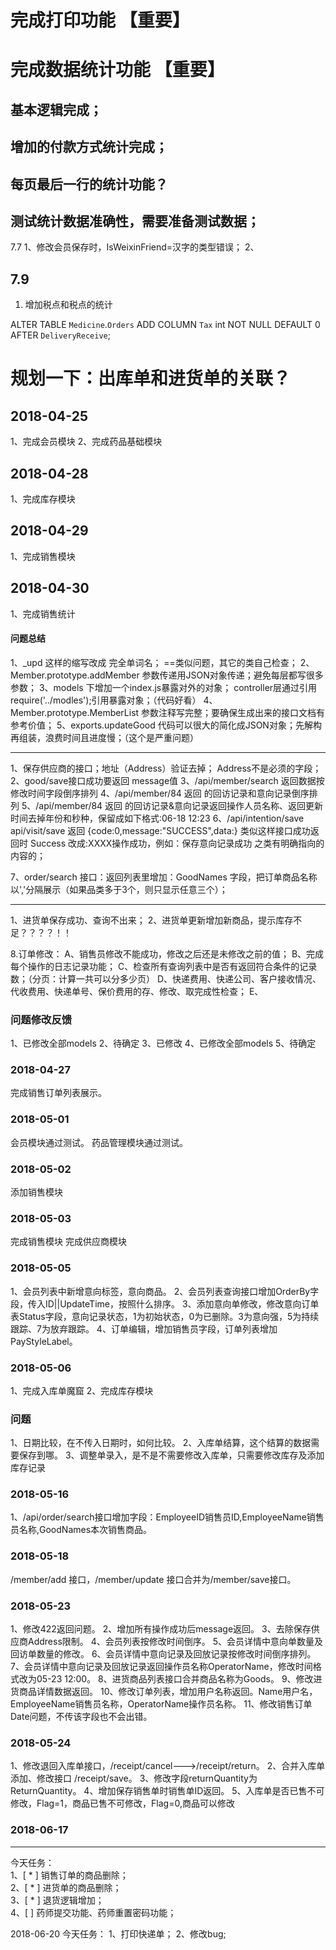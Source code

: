# 完成打印功能 【重要】
# 完成数据统计功能 【重要】   
## 基本逻辑完成； 
## 增加的付款方式统计完成； 
## 每页最后一行的统计功能？
## 测试统计数据准确性，需要准备测试数据； 


7.7
1、修改会员保存时，IsWeixinFriend=汉字的类型错误；
2、


7.9
-----
1. 增加税点和税点的统计

ALTER TABLE `Medicine`.`Orders` ADD COLUMN `Tax` int NOT NULL DEFAULT 0 AFTER `DeliveryReceive`;

# 规划一下：出库单和进货单的关联？

##  2018-04-25
1、完成会员模块
2、完成药品基础模块

## 2018-04-28
1、完成库存模块

## 2018-04-29
1、完成销售模块

## 2018-04-30
1、完成销售统计

#### 问题总结

1、_upd  这样的缩写改成 完全单词名；   ==类似问题，其它的类自己检查；
2、Member.prototype.addMember 参数传递用JSON对象传递；避免每层都写很多参数；
3、models 下增加一个index.js暴露对外的对象； controller层通过引用  require('../modles');引用暴露对象；（代码好看）
4、Member.prototype.MemberList  参数注释写完整；要确保生成出来的接口文档有参考价值；
5、exports.updateGood 代码可以很大的简化成JSON对象；先解构再组装，浪费时间且进度慢；（这个是严重问题）


------
1、保存供应商的接口；地址（Address）验证去掉； Address不是必须的字段； 
2、good/save接口成功要返回 message值
3、/api/member/search 返回数据按修改时间字段倒序排列
4、/api/member/84 返回 的回访记录和意向记录倒序排列
5、/api/member/84 返回 的回访记录&意向记录返回操作人员名称、返回更新时间去掉年份和秒种，保留成如下格式:06-18 12:23 
6、/api/intention/save  api/visit/save 返回 {code:0,message:"SUCCESS",data:} 类似这样接口成功返回时 Success 改成:XXXX操作成功，例如：保存意向记录成功 之类有明确指向的内容的； 

7、order/search 接口：返回列表里增加：GoodNames 字段，把订单商品名称以','分隔展示（如果品类多于3个，则只显示任意三个）；


-----
1、进货单保存成功、查询不出来；
2、进货单更新增加新商品，提示库存不足？？？？！！




8.订单修改：
   A、销售员修改不能成功，修改之后还是未修改之前的值；
   B、完成每个操作的日志记录功能；
   C、检查所有查询列表中是否有返回符合条件的记录数；（分页：计算一共可以分多少页）
   D、快递费用、快递公司、客户接收情况、代收费用、快递单号、保价费用的存、修改、取完成性检查；
   E、



### 问题修改反馈

1、已修改全部models
2、待确定
3、已修改
4、已修改全部models
5、待确定


### 2018-04-27 
完成销售订单列表展示。


### 2018-05-01
会员模块通过测试。
药品管理模块通过测试。

### 2018-05-02
添加销售模块

### 2018-05-03
完成销售模块
完成供应商模块


### 2018-05-05
1、会员列表中新增意向标签，意向商品。
2、会员列表查询接口增加OrderBy字段，传入ID||UpdateTime，按照什么排序。
3、添加意向单修改，修改意向订单表Status字段，意向记录状态，1为初始状态，0为已删除。3为意向强，5为持续跟踪、7为放弃跟踪。
4、订单编辑，增加销售员字段，订单列表增加PayStyleLabel。

### 2018-05-06
1、完成入库单魔窟
2、完成库存模块

### 问题
1、日期比较，在不传入日期时，如何比较。
2、入库单结算，这个结算的数据需要保存到哪。
3、调整单录入，是不是不需要修改入库单，只需要修改库存及添加库存记录


### 2018-05-16
1、/api/order/search接口增加字段：EmployeeID销售员ID,EmployeeName销售员名称,GoodNames本次销售商品。

### 2018-05-18
/member/add 接口，/member/update 接口合并为/member/save接口。


### 2018-05-23
1、修改422返回问题。
2、增加所有操作成功后message返回。
3、去除保存供应商Address限制。
4、会员列表按修改时间倒序。
5、会员详情中意向单数量及回访单数量的修改。
6、会员详情中意向记录及回放记录按修改时间倒序排列。
7、会员详情中意向记录及回放记录返回操作员名称OperatorName，修改时间格式改为05-23 12:00。
8、进货商品列表接口合并商品名称为Goods。
9、修改进货商品详情数据返回。
10、修改订单列表，增加用户名称返回。Name用户名，EmployeeName销售员名称，OperatorName操作员名称。
11、修改销售订单Date问题，不传该字段也不会出错。


### 2018-05-24
1、修改退回入库单接口，/receipt/cancel--->/receipt/return。
2、合并入库单添加、修改接口 /receipt/save。
3、修改字段returnQuantity为ReturnQuantity。
4、增加保存销售单时销售单ID返回。
5、入库单是否已售不可修改，Flag=1，商品已售不可修改，Flag=0,商品可以修改

### 2018-06-17
---------
今天任务：  
1、[ * ] 销售订单的商品删除；  
2、[ * ] 进货单的商品删除；   
3、[ * ] 退货逻辑增加；  
4、[  ] 药师提交功能、药师重置密码功能；  

2018-06-20
今天任务：
1、打印快递单；
2、修改bug;